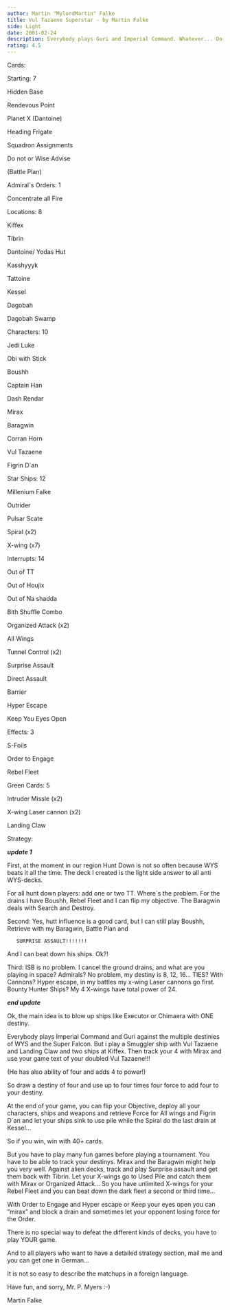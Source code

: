 ```yaml
---
author: Martin "MylordMartin" Falke
title: Vul Tazaene Superstar - by Martin Falke
side: Light
date: 2001-02-24
description: Everybody plays Guri and Imperial Command. Whatever... Do you know Vul Tazaene???
rating: 4.5
---
```

Cards: 

 
Starting: 7
Hidden Base
Rendevous Point
Planet X (Dantoine)
Heading Frigate
Squadron Assignments
Do not or Wise Advise
(Battle Plan)

Admiral`s Orders: 1
Concentrate all Fire

Locations: 8
Kiffex
Tibrin
Dantoine/ Yodas Hut
Kasshyyyk
Tattoine
Kessel
Dagobah
Dagobah Swamp

Characters: 10
Jedi Luke
Obi with Stick
Boushh
Captain Han
Dash Rendar
Mirax
Baragwin
Corran Horn
Vul Tazaene
Figrin D´an

Star Ships: 12
Millenium Falke
Outrider
Pulsar Scate
Spiral (x2)
X-wing (x7)

Interrupts: 14
Out of TT
Out of Houjix
Out of Na shadda
Bith Shuffle Combo
Organized Attack (x2)
All Wings
Tunnel Control (x2)
Surprise Assault
Direct Assault
Barrier
Hyper Escape
Keep You Eyes Open

Effects: 3
S-Foils
Order to Engage
Rebel Fleet

Green Cards: 5
Intruder Missle (x2)
X-wing Laser cannon (x2)
Landing Claw


Strategy: 

***update 1***
First, at the moment in our region Hunt Down is not so often because WYS beats it all the time. The deck I created is the light side answer to all anti WYS-decks.
For all hunt down players: add one or two TT. Where`s the problem. For the drains I have Boushh, Rebel Fleet and I can flip my objective. The Baragwin deals with Search and Destroy.

Second: Yes, hutt influence is a good card, but I can still play Boushh, Retrieve with my Baragwin, Battle Plan and

       SURPRISE ASSAULT!!!!!!!

And I can beat down his ships. Ok?!

Third: ISB is no problem. I cancel the ground drains, and what are you playing in space? Admirals? No problem, my destiny is 8, 12, 16...  TIES? With Cannons? Hyper escape, in my battles my x-wing Laser cannons go first. Bounty Hunter Ships? My 4 X-wings have total power of 24.

***end update***

Ok, the main idea is to blow up ships like Executor or Chimaera with ONE destiny.

Everybody plays Imperial Command and Guri against the multiple destinies of WYS and the Super Falcon. But i play a Smuggler ship with Vul Tazaene and Landing Claw and two ships at Kiffex. Then track your 4 with Mirax and use your game text of your doubled Vul Tazaene!!!
(He has also ability of four and adds 4 to power!)

So draw a destiny of four and use up to four times four force to add four to your destiny.

At the end of your game, you can flip your Objective, deploy all your characters, ships and weapons and retrieve Force for All wings and Figrin D`an and let your ships sink to use pile while the Spiral do the last drain at Kessel...
So if you win, win with 40+ cards.

But you have to play many fun games before playing a tournament. You have to be able to track your destinys. Mirax and the Baragwin might help you very well. Against alien decks, track and play Surprise assault and get them back with Tibrin. Let your X-wings go to Used Pile and catch them with Mirax or Organized Attack... So you have unlimited X-wings for your Rebel Fleet and you can beat down the dark fleet a second or third time...

With Order to Engage and Hyper escape or Keep your eyes open you can ”mirax” and block a drain and sometimes let your opponent losing force for the Order.

There is no special way to defeat the different kinds of decks, you have to play YOUR game.

And to all players who want to have a detailed strategy section, mail me and you can get one in German...
It is not so easy to describe the matchups in a foreign language.

Have fun, and sorry, Mr. P. Myers :-)

Martin Falke   